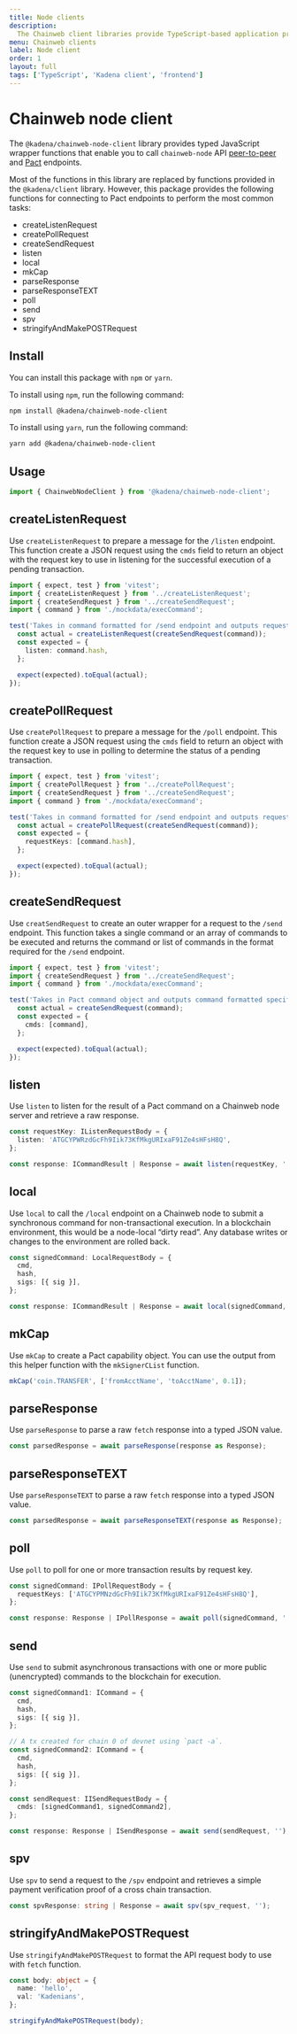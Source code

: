 ```yaml
---
title: Node clients
description:
  The Chainweb client libraries provide TypeScript-based application programming interfaces (API) for calling Chainweb node endpoints.
menu: Chainweb clients
label: Node client
order: 1
layout: full
tags: ['TypeScript', 'Kadena client', 'frontend']
---
```


# Chainweb node client

The `@kadena/chainweb-node-client` library provides typed JavaScript wrapper functions that enable you to call `chainweb-node` API [peer-to-peer](/reference/chainweb-api) and [Pact](/reference/rest-api) endpoints.

Most of the functions in this library are replaced by functions provided in the `@kadena/client` library.
However, this package provides the following functions for connecting to Pact endpoints to perform the most common tasks:

- createListenRequest
- createPollRequest
- createSendRequest
- listen
- local
- mkCap
- parseResponse
- parseResponseTEXT
- poll
- send
- spv
- stringifyAndMakePOSTRequest

## Install

You can install this package with `npm` or `yarn`.

To install using `npm`, run the following command:

```sh
npm install @kadena/chainweb-node-client
```

To install using `yarn`, run the following command:

```sh
yarn add @kadena/chainweb-node-client
```

## Usage

```js
import { ChainwebNodeClient } from '@kadena/chainweb-node-client';
```

## createListenRequest

Use `createListenRequest` to prepare a message for the `/listen` endpoint.
This function create a JSON request using the `cmds` field to return an object with the request key to use in listening for the successful execution of a pending transaction.

```typescript
import { expect, test } from 'vitest';
import { createListenRequest } from '../createListenRequest';
import { createSendRequest } from '../createSendRequest';
import { command } from './mockdata/execCommand';

test('Takes in command formatted for /send endpoint and outputs request for /listen endpoint', () => {
  const actual = createListenRequest(createSendRequest(command));
  const expected = {
    listen: command.hash,
  };

  expect(expected).toEqual(actual);
});
```

## createPollRequest

Use `createPollRequest` to prepare a message for the `/poll` endpoint.
This function create a JSON request using the `cmds` field to return an object with the request key to use in polling to determine the status of a pending transaction.

```typescript
import { expect, test } from 'vitest';
import { createPollRequest } from '../createPollRequest';
import { createSendRequest } from '../createSendRequest';
import { command } from './mockdata/execCommand';

test('Takes in command formatted for /send endpoint and outputs request for /poll endpoint', () => {
  const actual = createPollRequest(createSendRequest(command));
  const expected = {
    requestKeys: [command.hash],
  };

  expect(expected).toEqual(actual);
});
```
## createSendRequest

Use `creatSendRequest` to create an outer wrapper for a request to the `/send` endpoint.
This function takes a single command or an array of commands to be executed and returns the command or list of commands in the format required for the `/send` endpoint.

```typescript
import { expect, test } from 'vitest';
import { createSendRequest } from '../createSendRequest';
import { command } from './mockdata/execCommand';

test('Takes in Pact command object and outputs command formatted specifically for a send request', () => {
  const actual = createSendRequest(command);
  const expected = {
    cmds: [command],
  };

  expect(expected).toEqual(actual);
});
```

## listen

Use `listen` to listen for the result of a Pact command on a Chainweb node server and retrieve a raw response.

```ts
const requestKey: IListenRequestBody = {
  listen: 'ATGCYPWRzdGcFh9Iik73KfMkgURIxaF91Ze4sHFsH8Q',
};

const response: ICommandResult | Response = await listen(requestKey, '');
```

## local

Use `local` to call the `/local` endpoint on a Chainweb node to submit a synchronous command for non-transactional execution. 
In a blockchain environment, this would be a node-local “dirty read”. 
Any database writes or changes to the environment are rolled back.

```ts
const signedCommand: LocalRequestBody = {
  cmd,
  hash,
  sigs: [{ sig }],
};

const response: ICommandResult | Response = await local(signedCommand, '');
```

## mkCap

Use `mkCap` to create a Pact capability object. 
You can use the output from this helper function with the `mkSignerCList` function.

```ts
mkCap('coin.TRANSFER', ['fromAcctName', 'toAcctName', 0.1]);
```

## parseResponse

Use `parseResponse` to parse a raw `fetch` response into a typed JSON value.

```ts
const parsedResponse = await parseResponse(response as Response);
```

## parseResponseTEXT

Use `parseResponseTEXT` to parse a raw `fetch` response into a typed JSON value.

```ts
const parsedResponse = await parseResponseTEXT(response as Response);
```

## poll

Use `poll` to poll for one or more transaction results by request key.

```ts
const signedCommand: IPollRequestBody = {
  requestKeys: ['ATGCYPMNzdGcFh9Iik73KfMkgURIxaF91Ze4sHFsH8Q'],
};

const response: Response | IPollResponse = await poll(signedCommand, '');
```

## send

Use `send` to submit asynchronous transactions with one or more public (unencrypted) commands to the
blockchain for execution.

```ts
const signedCommand1: ICommand = {
  cmd,
  hash,
  sigs: [{ sig }],
};

// A tx created for chain 0 of devnet using `pact -a`.
const signedCommand2: ICommand = {
  cmd,
  hash,
  sigs: [{ sig }],
};

const sendRequest: IISendRequestBody = {
  cmds: [signedCommand1, signedCommand2],
};

const response: Response | ISendResponse = await send(sendRequest, '');
```

## spv

Use `spv` to send a request to the `/spv` endpoint and retrieves a simple payment verification proof of a cross chain transaction.

```ts
const spvResponse: string | Response = await spv(spv_request, '');
```

## stringifyAndMakePOSTRequest

Use `stringifyAndMakePOSTRequest` to format the API request body to use with `fetch` function.

```ts
const body: object = {
  name: 'hello',
  val: 'Kadenians',
};

stringifyAndMakePOSTRequest(body);
```
